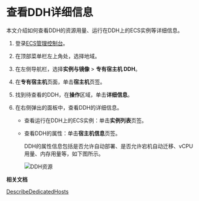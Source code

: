 # 查看DDH详细信息

本文介绍如何查看DDH的资源用量、运行在DDH上的ECS实例等详细信息。

1.  登录[ECS管理控制台](https://ecs.console.aliyun.com)。

2.  在顶部菜单栏左上角处，选择地域。

3.  在左侧导航栏，选择**实例与镜像** \> **专有宿主机 DDH**。

4.  在**专有宿主机**页面，单击**宿主机**页签。

5.  找到待查看的DDH，在**操作**区域，单击**详细信息**。

6.  在右侧弹出的面板中，查看DDH的详细信息。

    -   查看运行在DDH上的ECS实例：单击**实例列表**页签。
    -   查看DDH的属性：单击**宿主机信息**页签。

        DDH的属性信息包括是否允许自动部署、是否允许宕机自动迁移、vCPU用量、内存用量等，如下图所示。

        ![DDH资源](https://static-aliyun-doc.oss-accelerate.aliyuncs.com/assets/img/zh-CN/5453018061/p54198.png)


**相关文档**  


[DescribeDedicatedHosts](/intl.zh-CN/API参考/专有宿主机/DescribeDedicatedHosts.md)

